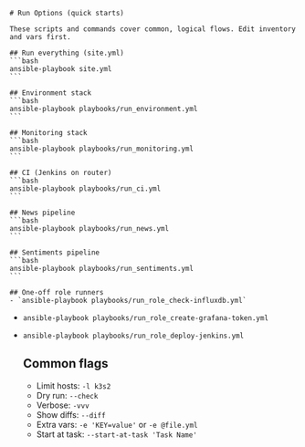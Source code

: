     # Run Options (quick starts)

    These scripts and commands cover common, logical flows. Edit inventory and vars first.

    ## Run everything (site.yml)
    ```bash
    ansible-playbook site.yml
    ```

    ## Environment stack
    ```bash
    ansible-playbook playbooks/run_environment.yml
    ```

    ## Monitoring stack
    ```bash
    ansible-playbook playbooks/run_monitoring.yml
    ```

    ## CI (Jenkins on router)
    ```bash
    ansible-playbook playbooks/run_ci.yml
    ```

    ## News pipeline
    ```bash
    ansible-playbook playbooks/run_news.yml
    ```

    ## Sentiments pipeline
    ```bash
    ansible-playbook playbooks/run_sentiments.yml
    ```

    ## One-off role runners
    - `ansible-playbook playbooks/run_role_check-influxdb.yml`
- `ansible-playbook playbooks/run_role_create-grafana-token.yml`
- `ansible-playbook playbooks/run_role_deploy-jenkins.yml` 

    ## Common flags
    - Limit hosts: `-l k3s2`
    - Dry run: `--check`
    - Verbose: `-vvv`
    - Show diffs: `--diff`
    - Extra vars: `-e 'KEY=value'` or `-e @file.yml`
    - Start at task: `--start-at-task 'Task Name'`
